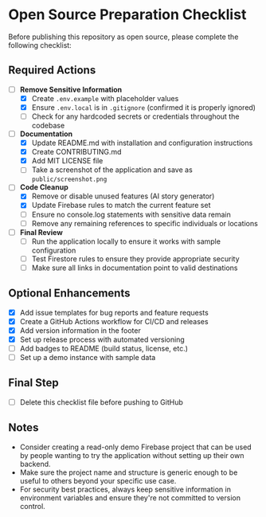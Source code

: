 # Open Source Preparation Checklist

Before publishing this repository as open source, please complete the following checklist:

## Required Actions

- [ ] **Remove Sensitive Information**
  - [x] Create `.env.example` with placeholder values
  - [x] Ensure `.env.local` is in `.gitignore` (confirmed it is properly ignored)
  - [ ] Check for any hardcoded secrets or credentials throughout the codebase

- [ ] **Documentation**
  - [x] Update README.md with installation and configuration instructions
  - [x] Create CONTRIBUTING.md
  - [x] Add MIT LICENSE file
  - [ ] Take a screenshot of the application and save as `public/screenshot.png`

- [ ] **Code Cleanup**
  - [x] Remove or disable unused features (AI story generator)
  - [x] Update Firebase rules to match the current feature set
  - [ ] Ensure no console.log statements with sensitive data remain
  - [ ] Remove any remaining references to specific individuals or locations
  
- [ ] **Final Review**
  - [ ] Run the application locally to ensure it works with sample configuration
  - [ ] Test Firestore rules to ensure they provide appropriate security
  - [ ] Make sure all links in documentation point to valid destinations

## Optional Enhancements

- [x] Add issue templates for bug reports and feature requests
- [x] Create a GitHub Actions workflow for CI/CD and releases
- [x] Add version information in the footer
- [x] Set up release process with automated versioning
- [ ] Add badges to README (build status, license, etc.)
- [ ] Set up a demo instance with sample data

## Final Step

- [ ] Delete this checklist file before pushing to GitHub

## Notes

- Consider creating a read-only demo Firebase project that can be used by people wanting to try the application without setting up their own backend.
- Make sure the project name and structure is generic enough to be useful to others beyond your specific use case.
- For security best practices, always keep sensitive information in environment variables and ensure they're not committed to version control.